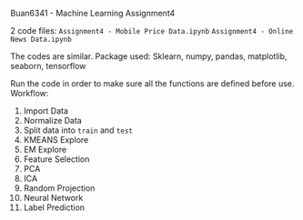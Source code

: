 Buan6341 - Machine Learning Assignment4

2 code files: 
`Assignment4 - Mobile Price Data.ipynb`
`Assignment4 - Online News Data.ipynb`

The codes are similar.
Package used: Sklearn, numpy, pandas, matplotlib, seaborn, tensorflow

Run the code in order to make sure all the functions are defined before use.
Workflow:
1. Import Data
2. Normalize Data
3. Split data into `train` and `test`
4. KMEANS Explore
5. EM Explore
6. Feature Selection
7. PCA
8. ICA
9. Random Projection
10. Neural Network
11. Label Prediction